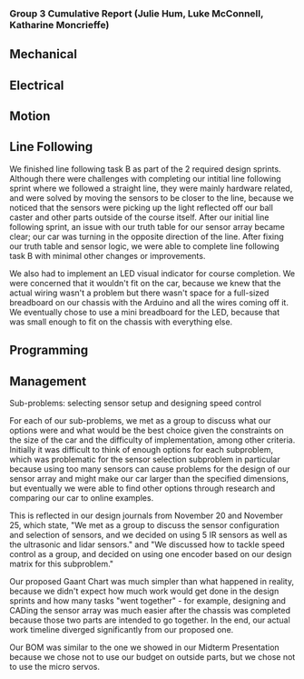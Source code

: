 ### Group 3 Cumulative Report (Julie Hum, Luke McConnell, Katharine Moncrieffe)

## Mechanical

## Electrical 

## Motion

## Line Following
We finished line following task B as part of the 2 required design sprints. Although there were challenges with completing our intitial line following sprint where we followed a straight line, they were mainly hardware related, and were solved by moving the sensors to be closer to the line, because we noticed that the sensors were picking up the light reflected off our ball caster and other parts outside of the course itself. After our initial line following sprint, an issue with our truth table for our sensor array became clear; our car was turning in the opposite direction of the line. After fixing our truth table and sensor logic, we were able to complete line following task B with minimal other changes or improvements. 

We also had to implement an LED visual indicator for course completion. We were concerned that it wouldn't fit on the car, because we knew that the actual wiring wasn't a problem but there wasn't space for a full-sized breadboard on our chassis with the Arduino and all the wires coming off it. We eventually chose to use a mini breadboard for the LED, because that was small enough to fit on the chassis with everything else. 

## Programming


## Management
Sub-problems: selecting sensor setup and designing speed control

For each of our sub-problems, we met as a group to discuss what our options were and what would be the best choice given the constraints on the size of the car and the difficulty of implementation, among other criteria. Initially it was difficult to think of enough options for each subproblem, which was problematic for the sensor selection subproblem in particular because using too many sensors can cause problems for the design of our sensor array and might make our car larger than the specified dimensions, but eventually we were able to find other options through research and comparing our car to online examples. 

This is reflected in our design journals from November 20 and November 25, which state, "We met as a group to discuss the sensor configuration and selection of sensors, and we decided on using 5 IR sensors as well as the ultrasonic and lidar sensors." and "We discussed how to tackle speed control as a group, and decided on using one encoder based on our design matrix for this subproblem."

Our proposed Gaant Chart was much simpler than what happened in reality, because we didn't expect how much work would get done in the design sprints and how many tasks "went together" - for example, designing and CADing the sensor array was much easier after the chassis was completed because those two parts are intended to go together. In the end, our actual work timeline diverged significantly from our proposed one. 

Our BOM was similar to the one we showed in our Midterm Presentation because we chose not to use our budget on outside parts, but we chose not to use the micro servos. 
